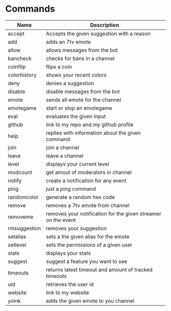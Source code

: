 # Commands

| Name | Description|
| ----- | ------ |
|accept|Accepts the given suggestion with a reason|
|add|adds an 7tv emote|
|allow|allows messages from the bot|
|bancheck|checks for bans in a channel|
|coinflip|flips a coin|
|colorhistory|shows your recent colors|
|deny|denies a suggestion|
|disable|disable messages from the bot|
|emote|sends all emote for the channel|
|emotegame|start or stop an emotegame|
|eval|evaluates the given input|
|github|link to my repo and my github profile|
|help|replies with information about the given command|
|join|join a channel|
|leave|leave a channel|
|level|displays your current level|
|modcount|get amout of moderators in channel|
|notify|create a notification for any event|
|ping|just a ping command|
|randomcolor|generate a random hex code|
|remove|removes a 7tv emote from channel|
|removeme|removes your notification for the given streamer on the event|
|rmsuggestion|removes your suggestion|
|setalias|sets a the given alias for the emote|
|setlevel|sets the permissions of a given user|
|stats|displays your stats|
|suggest|suggest a feature you want to see|
|timeouts|returns latest timeout and amount of tracked timeouts|
|uid|retrieves the user id|
|website|link to my website|
|yoink|adds the given emote to you channel|

